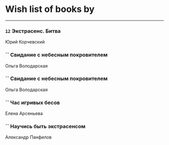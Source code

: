 # Wish list of books by [](https://ok.ru/profile/536771522733)
---

### `12` Экстрасенс. Битва
Юрий  Корчевский

### `` Свидание с небесным покровителем
Ольга Володарская

### `` Свидание с небесным покровителем
Ольга Володарская

### `` Час игривых бесов
Елена Арсеньева

### `` Научись быть экстрасенсом
Александр Панфилов

